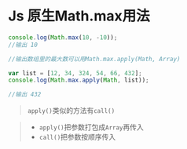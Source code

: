 # Js 原生Math.max用法

```js
console.log(Math.max(10, -10));
//输出 10

//输出数组里的最大数可以用Math.max.apply(Math, Array)

var list = [12, 34, 324, 54, 66, 432];
console.log(Math.max.apply(Math, list));

//输出 432

```

>`apply()`类似的方法有`call()`

> * `apply()`把参数打包成`Array`再传入
> * `call()`把参数按顺序传入